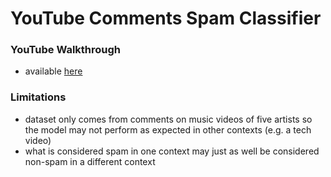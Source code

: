 # YouTube Comments Spam Classifier

### YouTube Walkthrough
* available [here](https://youtu.be/FmmlHbHqgGY)

### Limitations
* dataset only comes from comments on music videos of five artists so the model may not perform as expected in other contexts (e.g. a tech video)
* what is considered spam in one context may just as well be considered non-spam in a different context
